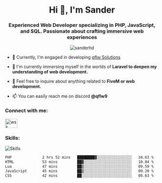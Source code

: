 <h1 align="center">Hi 👋, I'm Sander</h1>
<h3 align="center">Experienced Web Developer specializing in PHP, JavaScript, and SQL. Passionate about crafting immersive web experiences</h3>

<p align="center"> <img src="https://komarev.com/ghpvc/?username=sanderhd&label=Profile%20views&color=000000&style=flat" alt="sanderhd" /> </p>

- 🔭 Currently, I'm engaged in developing [qflw Solutions](https://discord.gg/2xa7EBASKt)

- 🌱 I'm currently immersing myself in the worlds of **Laravel to deepen my understanding of  web development.**

- 💬 Feel free to inquire about anything related to **FiveM or web development.**

- 📫 You can easily reach me on discord **@qflw9**

<h3 align="left">Connect with me:</h3>
<p align="left">
<a href="https://discord.com/users/1265737667975577721" target="blank"><img align="center" src="https://raw.githubusercontent.com/rahuldkjain/github-profile-readme-generator/master/src/images/icons/Social/discord.svg" alt="wsk" height="30" width="40" /></a>
</p>

<h3 align="left">Skills:</h3>
<img alt="Skills" src="https://skillicons.dev/icons?i=html,css,js,p5js,nodejs,php,mysql,md,discordjs,bots,figma,github,vscode,windows&perline=11">

<!--START_SECTION:waka-->

```txt
PHP              2 hrs 52 mins   ████████▓░░░░░░░░░░░░░░░░   34.63 %
HTML             53 mins         ██▓░░░░░░░░░░░░░░░░░░░░░░   10.84 %
Lua              47 mins         ██▒░░░░░░░░░░░░░░░░░░░░░░   09.59 %
JavaScript       45 mins         ██▒░░░░░░░░░░░░░░░░░░░░░░   09.20 %
CSS              42 mins         ██░░░░░░░░░░░░░░░░░░░░░░░   08.63 %
```

<!--END_SECTION:waka-->
